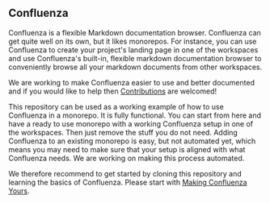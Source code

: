 ## Confluenza

Confluenza is a flexible Markdown documentation browser. Confluenza can get quite well on its own,
but it likes monorepos. For instance, you can use Confluenza to create your project's landing page
in one of the workspaces and use Confluenza's built-in, flexible markdown documentation browser to
conveniently browse all your markdown documents from other workspaces.

We are working to make Confluenza easier to use and better documented and if you would like to help
then [Contributions](https://confluenza.online/developers/contributing) are welcomed!

This repository can be used as a working example of how to use Confluenza in a monorepo. It is fully
functional. You can start from here and have a ready to use monorepo with a working Confluenza setup in
one of the workspaces. Then just remove the stuff you do not need.
Adding Confluenza to an existing monorepo is easy, but not automated yet, which means you may need to make
sure that your setup is aligned with what Confluenza needs. We are working on making this process
automated.

We therefore recommend to get started by cloning this repository and learning the basics of Confluenza.
Please start with [Making Confluenza Yours](https://confluenza.online/developers/making-confluenza-yours).
